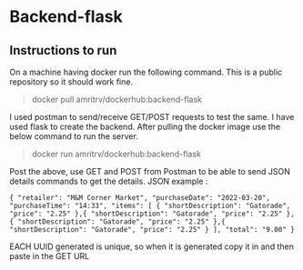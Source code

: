 # Backend-flask
## Instructions to run
On a machine having docker run the following command. This is a public repository so it should work fine.
> docker pull amritrv/dockerhub:backend-flask

I used postman to send/receive GET/POST requests to test the same. I have used flask to create the backend. 
After pulling the docker image use the below command to run the server.
> docker run amritrv/dockerhub:backend-flask


Post the above, use GET and POST from Postman to be able to send JSON details commands to get the details. 
JSON example :

``
{
  "retailer": "M&M Corner Market",
  "purchaseDate": "2022-03-20",
  "purchaseTime": "14:33",
  "items": [
    {
      "shortDescription": "Gatorade",
      "price": "2.25"
    },{
      "shortDescription": "Gatorade",
      "price": "2.25"
    },{
      "shortDescription": "Gatorade",
      "price": "2.25"
    },{
      "shortDescription": "Gatorade",
      "price": "2.25"
    }
  ],
  "total": "9.00"
}
``


EACH UUID generated is unique, so when it is generated copy it in and then paste in the GET URL
